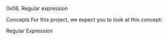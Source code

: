 0x06. Regular expression

Concepts
For this project, we expect you to look at this concept:

Regular Expression